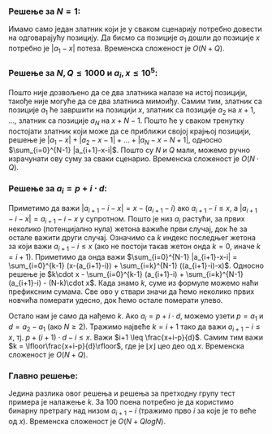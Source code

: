 ﻿### Решење за $N = 1$:
Имамо само један златник који је у сваком сценарију потребно довести на одговарајућу позицију. Да бисмо са позиције $a_1$ дошли до позиције $x$ потребно је $|a_1 - x|$ потеза. Временска сложеност је $O(N+Q)$.

### Решење за $N, Q \leq 1000$ и $a_i, x \leq 10^5$:
Пошто није дозвољено да се два златника налазе на истој позицији, такође није могуће да се два златника мимоиђу. Самим тим, златник са позиције $a_1$ ће завршити на позицији $x$, златник са позиције $a_2$ на $x+1$, ..., златник са позиције $a_N$ на $x+N-1$.  Пошто ће у сваком тренутку постојати златник који може да се приближи својој крајњој позицији, решење је $|a_1-x|+|a_2-x-1|+...+|a_N-x-N+1|$, односно $\sum_{i=0}^{N-1} |a_{i+1}-x-i|$. Пошто су $N$ и $Q$ мали, можемо ручно израчунати ову суму за сваки сценарио. Временска сложеност је $O(N\cdot Q)$.

### Решење за $a_i = p + i\cdot d$:
Приметимо да важи $|a_{i+1}-i-x| = x-(a_{i+1}-i)$ ако $a_{i+1}-i\leq x$, а $|a_{i+1}-i-x| = a_{i+1}-i-x$ у супротном. Пошто је низ $a_i$ растући, за првих неколико (потенцијално нула) жетона важиће први случај, док 
ће за остале важити други случај. Означимо са $k$ индекс последњег жетона за који важи $a_{i+1}-i\leq x$ (ако не постоји такав жетон онда $k = 0$, иначе $k = i+1$). Приметимо да онда важи $\sum_{i=0}^{N-1} |a_{i+1}-x-i| = \sum_{i=0}^{k-1} (x-(a_{i+1}-i)) + \sum_{i=k}^{N-1} ((a_{i+1}-i)-x)$. Односно решење је $k\cdot x - \sum_{i=0}^{k-1} (a_{i+1}-i) + \sum_{i=k}^{N-1} (a_{i+1}-i) - (N-k)\cdot x$. Када знамо $k$, суме из формуле можемо наћи префиксним сумама. Све ово у ствари значи да ћемо неколико првих новчића померати удесно, док ћемо остале померати улево. 

Остало нам је само да нађемо $k$. Aкo $a_i = p + i\cdot d$,  можемо узети $p = a_1$ и $d = a_2-a_1$ (ако $N \geq 2$). Тражимо највеће $k = i+1$ тако да важи  $a_{i+1}-i\leq x$, тј. $p + (i+1)\cdot d - i \leq x$. Важи $i+1 \leq \frac{x+i-p}{d}$. Самим тим важи $k = \lfloor\frac{x+i-p}{d}\rfloor$, где је $\lfloor x \rfloor$ цео део од $x$. Временска сложеност је $O(N+Q)$.

### Главно решење:
Једина разлика овог решења и решења за претходну групу тест примера је налажење $k$. За $100$ поена потребно је да користимо бинарну претрагу над низом $a_{i+1}-i$ (тражимо прво $i$ за које је то веће од $x$). Временска сложеност је $O(N+QlogN)$.
